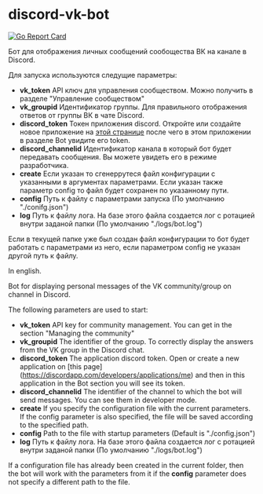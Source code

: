 # discord-vk-bot

[![Go Report Card](https://goreportcard.com/badge/github.com/chelovek/discord-vk-bot)](https://goreportcard.com/report/github.com/chelovek/discord-vk-bot)

Бот для отображения личных сообщений сообощества ВК на канале в Discord.

Для запуска используются следущие параметры:

- **vk_token** API ключ для управления сообществом. Можно получить в разделе "Управление сообществом"
- **vk_groupid** Идентификатор группы. Для правильного отображения ответов от группы ВК в чате Discord.
- **discord_token** Токен приложения discord. Откройте или создайте новое приложение на [этой странице](https://discordapp.com/developers/applications/me) после чего в этом приложении в разделе Bot увидите его token.
- **discord_channelid** Идентификатор канала в который бот будет передавать сообщения. Вы можете увидеть его в режиме разработчика.
- **create** Если указан то сгенеррутеся файл конфигурации с указанными в аргументах параметрами. Если указан также параметр config то файл будет сохранен по указанному пути.
- **config** Путь к файлу с параметрами запуска (По умолчанию "./conifg.json")
- **log** Путь к файлу лога. На базе этого файла создается лог с ротацией внутри заданой папки (По умолчанию "./logs/bot.log")

Если в текущей папке уже был создан файл конфигурации то бот будет работать с параметрами из него, если параметром config не указан другой путь к файлу.

In english.

Bot for displaying personal messages of the VK community/group on channel in Discord.

The following parameters are used to start:

- **vk_token** API key for community management. You can get in the section "Managing the community"
- **vk_groupid** The identifier of the group. To correctly display the answers from the VK group in the Discord chat.
- **discord_token** The application discord token. Open or create a new application on [this page] (https://discordapp.com/developers/applications/me) and then in this application in the Bot section you will see its token.
- **discord_channelid** The identifier of the channel to which the bot will send messages. You can see them in developer mode.
- **create** If you specify the configuration file with the current parameters. If the config parameter is also specified, the file will be saved according to the specified path.
- **config** Path to the file with startup parameters (Default is "./config.json")
- **log** Путь к файлу лога. На базе этого файла создается лог с ротацией внутри заданой папки (По умолчанию "./logs/bot.log")

If a configuration file has already been created in the current folder, then the bot will work with the parameters from it if the **config** parameter does not specify a different path to the file.